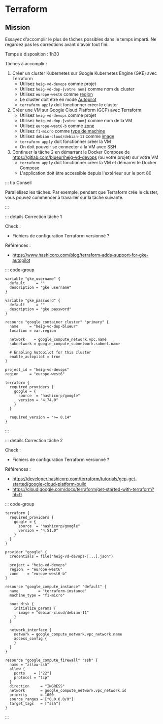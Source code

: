 # Terraform

## Mission

Essayez d'accomplir le plus de tâches possibles dans le temps imparti. Ne regardez pas les corrections avant d'avoir tout fini.

Temps à disposition : 1h30

Tâches à accomplir :

1. Créer un cluster Kubernetes sur Google Kubernetes Engine (GKE) avec Terraform
   - Utilisez `heig-vd-devops` comme projet
   - Utilisez `heig-vd-dop-{votre nom}` comme nom du cluster
   - Utilisez `europe-west6` comme [région](https://cloud.google.com/compute/docs/regions-zones?hl=fr)
   - Le cluster doit être en mode [Autopilot](https://cloud.google.com/kubernetes-engine/docs/concepts/autopilot-overview?hl=fr)
   - `terraform apply` doit fonctionner créer le cluster
2. Créer une VM sur Google Cloud Platform (GCP) avec Terraform
   - Utilisez `heig-vd-devops` comme projet
   - Utilisez `heig-vd-dop-{votre nom}` comme nom de la VM
   - Utilisez `europe-west6-b` comme [zone](https://cloud.google.com/compute/docs/regions-zones?hl=fr)
   - Utilisez `f1-micro` comme [type de machine](https://cloud.google.com/compute/docs/machine-types?hl=fr)
   - Utilisez `debian-cloud/debian-11` comme [image](https://cloud.google.com/compute/docs/images?hl=fr)
   - `terraform apply` doit fonctionner créer la VM
   - On doit pouvoir se connecter à la VM avec SSH
3. Continuer la tâche 2 en démarrant le Docker Compose de https://gitlab.com/blueur/heig-vd-devops (ou votre projet) sur votre VM
   - `terraform apply` doit fonctionner créer la VM et démarrer le Docker Compose
   - L'application doit être accessible depuis l'extérieur sur le port 80

::: tip Conseil

Parallélisez les tâches. Par exemple, pendant que Terraform crée le cluster, vous pouvez commencer à travailler sur la tâche suivante.

:::

::: details Correction tâche 1

Check :

- Fichiers de configuration Terraform versionné ?

Références :

- https://www.hashicorp.com/blog/terraform-adds-support-for-gke-autopilot

::: code-group

```hcl [gke.tf]
variable "gke_username" {
  default     = ""
  description = "gke username"
}

variable "gke_password" {
  default     = ""
  description = "gke password"
}

resource "google_container_cluster" "primary" {
  name     = "heig-vd-dop-blueur"
  location = var.region

  network    = google_compute_network.vpc.name
  subnetwork = google_compute_subnetwork.subnet.name

  # Enabling Autopilot for this cluster
  enable_autopilot = true
}
```

```hcl [terraform.tfvars]
project_id = "heig-vd-devops"
region     = "europe-west6"
```

```hcl [versions.tf]
terraform {
  required_providers {
    google = {
      source  = "hashicorp/google"
      version = "4.74.0"
    }
  }

  required_version = ">= 0.14"
}
```

:::

::: details Correction tâche 2

Check :

- Fichiers de configuration Terraform versionné ?

Références :

- https://developer.hashicorp.com/terraform/tutorials/gcp-get-started/google-cloud-platform-build
- https://cloud.google.com/docs/terraform/get-started-with-terraform?hl=fr

::: code-group

```hcl [main.tf]
terraform {
  required_providers {
    google = {
      source  = "hashicorp/google"
      version = "4.51.0"
    }
  }
}

provider "google" {
  credentials = file("heig-vd-devops-[...].json")

  project = "heig-vd-devops"
  region  = "europe-west6"
  zone    = "europe-west6-b"
}

resource "google_compute_instance" "default" {
  name         = "terraform-instance"
  machine_type = "f1-micro"

  boot_disk {
    initialize_params {
      image = "debian-cloud/debian-11"
    }
  }

  network_interface {
    network = google_compute_network.vpc_network.name
    access_config {
    }
  }
}

resource "google_compute_firewall" "ssh" {
  name = "allow-ssh"
  allow {
    ports    = ["22"]
    protocol = "tcp"
  }
  direction     = "INGRESS"
  network       = google_compute_network.vpc_network.id
  priority      = 1000
  source_ranges = ["0.0.0.0/0"]
  target_tags   = ["ssh"]
}
```

:::
